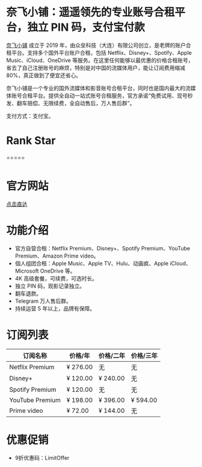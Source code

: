 # 奈飞小铺：遥遥领先的专业账号合租平台，独立 PIN 码，支付宝付款

[奈飞小铺](https://ihezu.cool/x82qXe) 成立于 2019 年，由众垒科技（大连）有限公司创立，是老牌的账户合租平台。支持多个国外平台账户合租，包括 Netflix、Disney+、Spotify、Apple Music、iCloud、OneDrive 等服务。在这里任何能够以最优惠的价格合租账号，省去了自己注册账号的麻烦，特别是对中国的流媒体用户，能让订阅费用缩减 80%，真正做到了便宜还省心。

奈飞小铺是一个专业的国外流媒体和影音账号合租平台，同时也是国内最大的流媒体账号合租平台。提供全自动一站式账号合租服务，官方承诺“免费试用、现号秒发、翻车赔偿、无限续费，全自动售后，万人售后群”。

支付方式：支付宝。

# Rank Star

⭐⭐⭐⭐⭐

# **官方网站**

[点击直达](https://ihezu.cool/x82qXe)

# **功能介绍**

- 官方自营合租：Netflix Premium、Disney+、Spotify Premium、YouTube Premium、Amazon Prime video。
- 個人组团合租：Apple Music、Apple TV、Hulu、动画疯、Apple iCloud、Microsoft OneDrive 等。
- 4K 高级套餐，可续费，可选时长。
- 独立 PIN 码，观影记录独立。
- 翻车退款。
- Telegram 万人售后群。
- 持续运营 5 年以上，品牌有保障。

# **订阅列表**

| 订阅名称 | 价格/年 | 价格/二年 | 价格/三年 |
| --- | --- | --- | --- |
| Netflix Premium | ¥ 276.00 | 无 | 无 |
| Disney+ | ¥ 120.00 | ¥ 240.00 | 无 |
| Spotify Premium | ¥ 120.00 | 无 | 无 |
| YouTube Premium | ¥ 198.00 | ¥ 396.00 | ¥ 594.00 |
| Prime video | ¥ 72.00 | ¥ 144.00 | 无 |

# **优惠促销**

- 9折优惠码：LimitOffer
